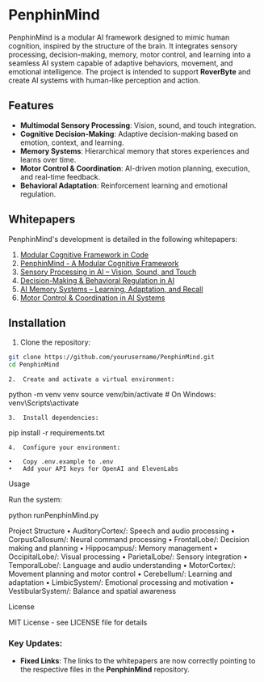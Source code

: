# PenphinMind

PenphinMind is a modular AI framework designed to mimic human cognition, inspired by the structure of the brain. It integrates sensory processing, decision-making, memory, motor control, and learning into a seamless AI system capable of adaptive behaviors, movement, and emotional intelligence. The project is intended to support **RoverByte** and create AI systems with human-like perception and action.

## Features

- **Multimodal Sensory Processing**: Vision, sound, and touch integration.
- **Cognitive Decision-Making**: Adaptive decision-making based on emotion, context, and learning.
- **Memory Systems**: Hierarchical memory that stores experiences and learns over time.
- **Motor Control & Coordination**: AI-driven motion planning, execution, and real-time feedback.
- **Behavioral Adaptation**: Reinforcement learning and emotional regulation.

## Whitepapers

PenphinMind's development is detailed in the following whitepapers:

1. [Modular Cognitive Framework in Code](https://github.com/CodeMusic/PenphinMind/blob/main/whitepapers/0%20-%20Modular%20Cognitive%20Framework%20in%20Code.md)
2. [PenphinMind - A Modular Cognitive Framework](https://github.com/CodeMusic/PenphinMind/blob/main/whitepapers/1%20-%20PenphinMind%20-%20A%20Modular%20Cognitive%20Framework.md)
3. [Sensory Processing in AI – Vision, Sound, and Touch](https://github.com/CodeMusic/PenphinMind/blob/main/whitepapers/2%20-%20Sensory%20Processing%20in%20AI%20-%20Vision%2C%20Sound%2C%20and%20Touch.md)
4. [Decision-Making & Behavioral Regulation in AI](https://github.com/CodeMusic/PenphinMind/blob/main/whitepapers/3%20-%20Decision-Making%20%26%20Behavioral%20Regulation%20in%20AI.md)
5. [AI Memory Systems – Learning, Adaptation, and Recall](https://github.com/CodeMusic/PenphinMind/blob/main/whitepapers/4%20-%20AI%20Memory%20Systems%20-%20Learning%2C%20Adaptation%2C%20and%20Recall.md)
6. [Motor Control & Coordination in AI Systems](https://github.com/CodeMusic/PenphinMind/blob/main/whitepapers/5%20-%20Motor%20Control%20%26%20Coordination%20in%20AI%20Systems.md)

## Installation

1. Clone the repository:
```bash
git clone https://github.com/yourusername/PenphinMind.git
cd PenphinMind
```
	2.	Create and activate a virtual environment:

python -m venv venv
source venv/bin/activate  # On Windows: venv\Scripts\activate

	3.	Install dependencies:

pip install -r requirements.txt

	4.	Configure your environment:

	•	Copy .env.example to .env
	•	Add your API keys for OpenAI and ElevenLabs

Usage

Run the system:

python runPenphinMind.py

Project Structure
	•	AuditoryCortex/: Speech and audio processing
	•	CorpusCallosum/: Neural command processing
	•	FrontalLobe/: Decision making and planning
	•	Hippocampus/: Memory management
	•	OccipitalLobe/: Visual processing
	•	ParietalLobe/: Sensory integration
	•	TemporalLobe/: Language and audio understanding
	•	MotorCortex/: Movement planning and motor control
	•	Cerebellum/: Learning and adaptation
	•	LimbicSystem/: Emotional processing and motivation
	•	VestibularSystem/: Balance and spatial awareness

License

MIT License - see LICENSE file for details

### Key Updates:
- **Fixed Links**: The links to the whitepapers are now correctly pointing to the respective files in the **PenphinMind** repository.
